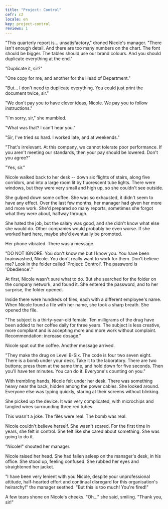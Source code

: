 ```yaml
---
title: "Project: Control"
cefr: c2
locale: en
key: project-control
reviews: 1
---
```


"This quarterly report is... unsatisfactory," droned Nicole's manager. "There isn't enough detail. And there are too many numbers on the chart. The font should be bigger. The tables should use our brand colours. And you should duplicate everything at the end."

"Duplicate it, sir?"

"One copy for me, and another for the Head of Department."

"But... I don't need to duplicate everything. You could just print the document twice, sir."

"We don't pay you to have clever ideas, Nicole. We pay you to follow instructions."

"I'm sorry, sir," she mumbled.

"What was that? I can't hear you."

"Sir, I've tried so hard. I worked late, and at weekends."

"That's irrelevant. At this company, we cannot tolerate poor performance. If you aren't meeting our standards, then your pay should be lowered. Don't you agree?"

"Yes, sir."

Nicole walked back to her desk -- down six flights of stairs, along five corridors, and into a large room lit by fluorescent tube lights. There were windows, but they were very small and high up, so she couldn't see outside.

She gulped down some coffee. She was so exhausted, it didn't seem to have any effect. Over the last few months, her manager had given her more and more work. She'd prepared so many reports, sometimes she forgot what they were about, halfway through.

She hated the job, but the salary was good, and she didn't know what else she would do. Other companies would probably be even worse. If she worked hard here, maybe she'd eventually be promoted.

Her phone vibrated. There was a message.

"DO NOT IGNORE. You don't know me but I know you. You have been brainwashed, Nicole. You don't really want to work for them. Don't believe me? Look in the folder called 'Project: Control'. The password is 'Obedience'."

At first, Nicole wasn't sure what to do. But she searched for the folder on the company network, and found it. She entered the password, and to her surprise, the folder opened.

Inside there were hundreds of files, each with a different employee's name. When Nicole found a file with her name, she took a sharp breath. She opened the file.

"The subject is a thirty-year-old female. Ten milligrams of the drug have been added to her coffee daily for three years. The subject is less creative, more compliant and is accepting more and more work without complaint. Recommendation: increase dosage."

Nicole spat out the coffee. Another message arrived.

"They make the drug on Level B-Six. The code is four two seven eight. There is a bomb under your desk. Take it to the laboratory. There are two buttons; press them at the same time, and hold down for five seconds. Then you'll have ten minutes. You can do it. Everyone's counting on you."

With trembling hands, Nicole felt under her desk. There was something heavy near the back, hidden among the power cables. She looked around. Everyone else was typing quickly, staring at their screens without blinking.

She picked up the device. It was very complicated, with microchips and tangled wires surrounding three red tubes.

This wasn't a joke. The files were real. The bomb was real.

Nicole couldn't believe herself. She wasn't scared. For the first time in years, she felt in control. She felt like she cared about something. She was going to do it.

"Nicole!" shouted her manager.

Nicole raised her head. She had fallen asleep on the manager's desk, in his office. She stood up, feeling confused. She rubbed her eyes and straightened her jacket.

"I have been very lenient with you Nicole, despite your unprofessional attitude, half-hearted effort and continual disregard for this organisation's heirarchy!" the manager seethed. "But this is too much! You're fired!"

A few tears shone on Nicole's cheeks. "Oh..." she said, smiling. "Thank you, sir!"